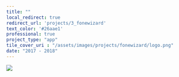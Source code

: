 ```yaml
---
title: ""
local_redirect: true
redirect_url: 'projects/3_fonewizard'
text_color: '#26aae1'
professional: true
project_type: "app"
tile_cover_uri : "/assets/images/projects/fonewizard/logo.png"
date: "2017 - 2018"
---
```

<div>
<Image src="/assets/images/projects/fonewizard/logo.png"  class="lg:w-1/2 w-full pt-5 px-5"
    layout='responsive' />
</div>